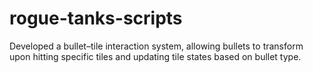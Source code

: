 # rogue-tanks-scripts
Developed a bullet–tile interaction system, allowing bullets to transform upon hitting specific tiles and updating tile states based on bullet type.
